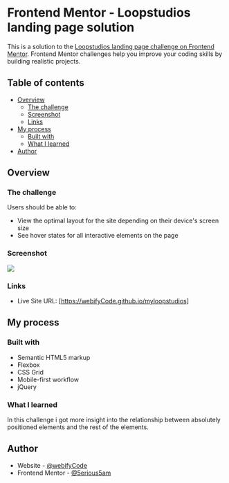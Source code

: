 # Frontend Mentor - Loopstudios landing page solution

This is a solution to the [Loopstudios landing page challenge on Frontend Mentor](https://www.frontendmentor.io/challenges/loopstudios-landing-page-N88J5Onjw). Frontend Mentor challenges help you improve your coding skills by building realistic projects. 

## Table of contents

- [Overview](#overview)
  - [The challenge](#the-challenge)
  - [Screenshot](#screenshot)
  - [Links](#links)
- [My process](#my-process)
  - [Built with](#built-with)
  - [What I learned](#what-i-learned)
- [Author](#author)

## Overview

### The challenge

Users should be able to:

- View the optimal layout for the site depending on their device's screen size
- See hover states for all interactive elements on the page

### Screenshot

![](desktop-preview.jpg)



### Links

- Live Site URL: [https://webifyCode.github.io/myloopstudios]

## My process

### Built with

- Semantic HTML5 markup
- Flexbox
- CSS Grid
- Mobile-first workflow
- jQuery

### What I learned

In this challenge i got more insight into the relationship between absolutely positioned elements and the rest of the elements.

## Author

- Website - [@webifyCode](https://github.com/webifyCode)
- Frontend Mentor - [@5erious5am](https://www.frontendmentor.io/profile/5erious5am)

